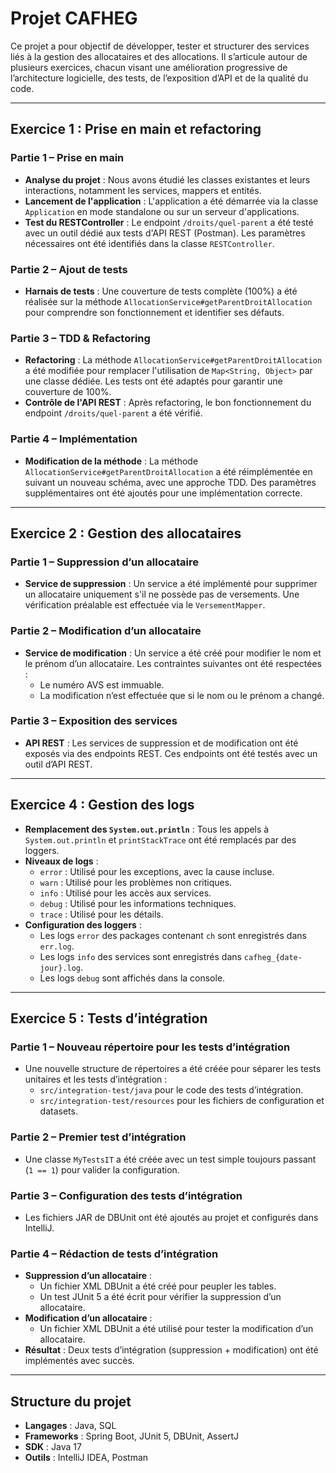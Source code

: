 # Projet CAFHEG

Ce projet a pour objectif de développer, tester et structurer des services liés à la gestion des allocataires et des allocations. Il s’articule autour de plusieurs exercices, chacun visant une amélioration progressive de l’architecture logicielle, des tests, de l’exposition d’API et de la qualité du code.

---

## Exercice 1 : Prise en main et refactoring

### Partie 1 – Prise en main
- **Analyse du projet** : Nous avons étudié les classes existantes et leurs interactions, notamment les services, mappers et entités.
- **Lancement de l'application** : L'application a été démarrée via la classe `Application` en mode standalone ou sur un serveur d'applications.
- **Test du RESTController** : Le endpoint `/droits/quel-parent` a été testé avec un outil dédié aux tests d'API REST (Postman). Les paramètres nécessaires ont été identifiés dans la classe `RESTController`.

### Partie 2 – Ajout de tests
- **Harnais de tests** : Une couverture de tests complète (100%) a été réalisée sur la méthode `AllocationService#getParentDroitAllocation` pour comprendre son fonctionnement et identifier ses défauts.

### Partie 3 – TDD & Refactoring
- **Refactoring** : La méthode `AllocationService#getParentDroitAllocation` a été modifiée pour remplacer l'utilisation de `Map<String, Object>` par une classe dédiée. Les tests ont été adaptés pour garantir une couverture de 100%.
- **Contrôle de l'API REST** : Après refactoring, le bon fonctionnement du endpoint `/droits/quel-parent` a été vérifié.

### Partie 4 – Implémentation
- **Modification de la méthode** : La méthode `AllocationService#getParentDroitAllocation` a été réimplémentée en suivant un nouveau schéma, avec une approche TDD. Des paramètres supplémentaires ont été ajoutés pour une implémentation correcte.

---

## Exercice 2 : Gestion des allocataires

### Partie 1 – Suppression d’un allocataire
- **Service de suppression** : Un service a été implémenté pour supprimer un allocataire uniquement s'il ne possède pas de versements. Une vérification préalable est effectuée via le `VersementMapper`.

### Partie 2 – Modification d’un allocataire
- **Service de modification** : Un service a été créé pour modifier le nom et le prénom d’un allocataire. Les contraintes suivantes ont été respectées :
    - Le numéro AVS est immuable.
    - La modification n’est effectuée que si le nom ou le prénom a changé.

### Partie 3 – Exposition des services
- **API REST** : Les services de suppression et de modification ont été exposés via des endpoints REST. Ces endpoints ont été testés avec un outil d’API REST.

---

## Exercice 4 : Gestion des logs

- **Remplacement des `System.out.println`** : Tous les appels à `System.out.println` et `printStackTrace` ont été remplacés par des loggers.
- **Niveaux de logs** :
    - `error` : Utilisé pour les exceptions, avec la cause incluse.
    - `warn` : Utilisé pour les problèmes non critiques.
    - `info` : Utilisé pour les accès aux services.
    - `debug` : Utilisé pour les informations techniques.
    - `trace` : Utilisé pour les détails.
- **Configuration des loggers** :
    - Les logs `error` des packages contenant `ch` sont enregistrés dans `err.log`.
    - Les logs `info` des services sont enregistrés dans `cafheg_{date-jour}.log`.
    - Les logs `debug` sont affichés dans la console.

---

## Exercice 5 : Tests d’intégration

### Partie 1 – Nouveau répertoire pour les tests d’intégration
- Une nouvelle structure de répertoires a été créée pour séparer les tests unitaires et les tests d’intégration :
    - `src/integration-test/java` pour le code des tests d’intégration.
    - `src/integration-test/resources` pour les fichiers de configuration et datasets.

### Partie 2 – Premier test d’intégration
- Une classe `MyTestsIT` a été créée avec un test simple toujours passant (`1 == 1`) pour valider la configuration.

### Partie 3 – Configuration des tests d’intégration
- Les fichiers JAR de DBUnit ont été ajoutés au projet et configurés dans IntelliJ.

### Partie 4 – Rédaction de tests d’intégration
- **Suppression d’un allocataire** :
    - Un fichier XML DBUnit a été créé pour peupler les tables.
    - Un test JUnit 5 a été écrit pour vérifier la suppression d’un allocataire.
- **Modification d’un allocataire** :
    - Un fichier XML DBUnit a été utilisé pour tester la modification d’un allocataire.
- **Résultat** : Deux tests d’intégration (suppression + modification) ont été implémentés avec succès.

---

## Structure du projet
- **Langages** : Java, SQL
- **Frameworks** : Spring Boot, JUnit 5, DBUnit, AssertJ
- **SDK** : Java 17
- **Outils** : IntelliJ IDEA, Postman
